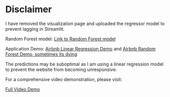 # Disclaimer

I have removed the visualization page and uploaded the regressor model to prevent lagging in Streamlit.

Random Forest model: [Link to Random Forest model](https://drive.google.com/file/d/11zUqToxAXTd1VW8HoGw708eK14-yjQBM/view?usp=sharing)

Application Demo: [Airbnb Linear Regression Demo](https://airbnbregml.streamlit.app/) and [Airbnb Random Forest Demo, sometimes its dying](https://portfolioririraissa.streamlit.app/) 

The predictions may be suboptimal as I am using a linear regression model to prevent the website from becoming unresponsive. 

For a comprehensive video demonstration, please visit:

[Full Video Demo](https://drive.google.com/file/d/1kdM_D08YDRXlPiAygbm8GaJ_S1iBFYct/view?usp=sharing)
